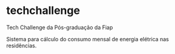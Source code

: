 # techchallenge
Tech Challenge da Pós-graduação da Fiap 

Sistema para cálculo do consumo mensal de energia elétrica nas residências.
